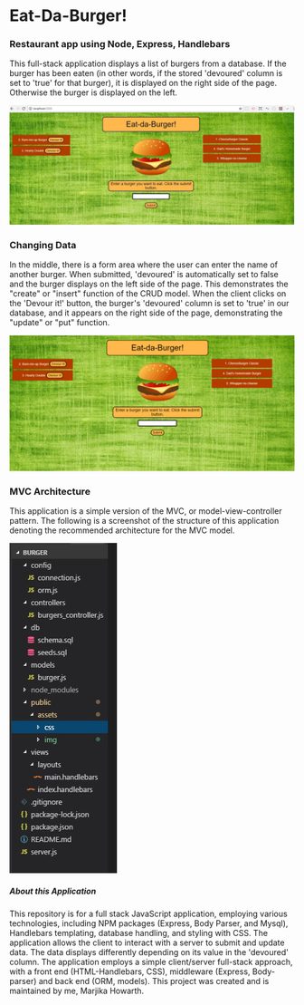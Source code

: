 # Eat-Da-Burger!  
### Restaurant app using Node, Express, Handlebars

This full-stack application displays a list of burgers from a database. If the burger has been eaten (in other words, if the stored 'devoured' column is set to 'true' for that burger), it is displayed on the right side of the page.  Otherwise the burger is displayed on the left.  

![Burgers on the sides](public/assets/img/start.JPG)

### Changing Data

In the middle, there is a form area where the user can enter the name of another burger.  When submitted, 'devoured' is automatically set to false and the burger displays on the left side of the page.  This demonstrates the "create" or "insert" function of the CRUD model. When the client clicks on the 'Devour it!' button, the burger's 'devoured' column is set to 'true' in our database, and it appears on the right side of the page, demonstrating the "update" or "put" function.

![Create and Update gif](public/assets/img/function.gif)

### MVC Architecture

This application is a simple version of the MVC, or model-view-controller pattern.  The following is a screenshot of the structure of this application denoting the recommended architecture for the MVC model.

![burger MVC architecture](public/assets/img/MVC.JPG)


##### About this Application

This repository is for a full stack JavaScript application, employing various technologies, including NPM packages (Express, Body Parser, and Mysql), Handlebars templating, database handling, and styling with CSS. 
The application allows the client to interact with a server to submit and update data.  The data displays differently depending on its value in the 'devoured' column.  The application employs a simple client/server full-stack approach, with a front end (HTML-Handlebars, CSS), middleware (Express, Body-parser) and back end (ORM, models).  This project was created and is maintained by me, Marjika Howarth.
